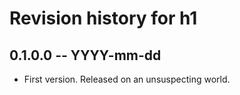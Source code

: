 # Revision history for h1

## 0.1.0.0 -- YYYY-mm-dd

* First version. Released on an unsuspecting world.
